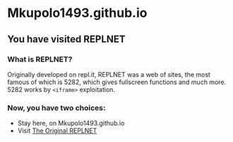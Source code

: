 # Mkupolo1493.github.io
## You have visited REPLNET
### What is REPLNET?
Originally developed on repl.it, REPLNET was a web of sites, the most famous of which is 5282, which gives fullscreen functions and much more. 5282 works by `<iframe>` exploitation.
### Now, you have two choices:
+ Stay here, on Mkupolo1493.github.io
+ Visit [The Original REPLNET](https://repl.it)
